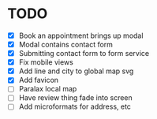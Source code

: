 # TODO

* [X] Book an appointment brings up modal
* [X] Modal contains contact form
* [X] Submitting contact form to form service
* [X] Fix mobile views
* [X] Add line and city to global map svg
* [X] Add favicon
* [ ] Paralax local map
* [ ] Have review thing fade into screen
* [ ] Add microformats for address, etc
